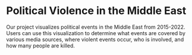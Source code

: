 # Political Violence in the Middle East

Our project visualizes political events in the Middle East from 2015-2022. Users can use this visualization to determine what events are covered by various media sources, where violent events occur, who is involved, and how many people are killed. 